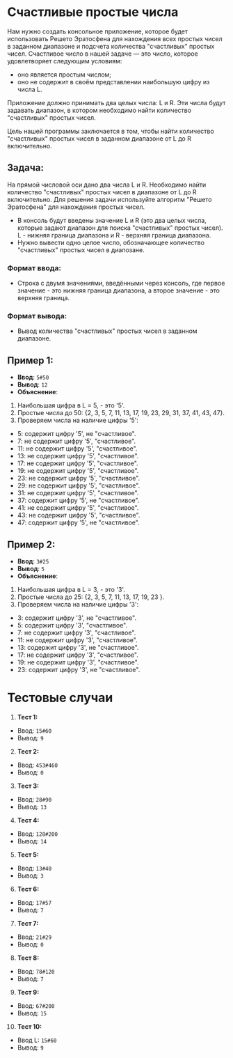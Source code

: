﻿# Счастливые простые числа

Нам нужно создать консольное приложение, которое будет использовать Решето Эратосфена для нахождения всех простых чисел в 
заданном диапазоне и подсчета количества "счастливых" простых чисел. Счастливое число в нашей задаче — это число, которое удовлетворяет следующим условиям:
- оно является простым числом;
- оно не содержит в своём представлении наибольшую цифру из числа L.

Приложение должно принимать два целых числа: L и R. Эти числа будут задавать диапазон, в котором необходимо найти количество "счастливых" простых чисел.

Цель нашей программы заключается в том, чтобы найти количество "счастливых" простых чисел в заданном диапазоне от L до R включительно.
 
## Задача:

На прямой числовой оси дано два числа L и R. Необходимо найти количество "счастливых" простых чисел в диапазоне от L до R включительно.
Для решения задачи используйте алгоритм "Решето Эратосфена" для нахождения простых чисел.
- В консоль будут введены значение L и R (это два целых числа, которые задают диапазон для поиска "счастливых" простых чисел). 
L - нижняя граница диапазона и R - верхняя граница диапазона. 
- Нужно вывести одно целое число, обозначающее количество "счастливых" простых чисел в диапозане.

### Формат ввода:

- Строка с двумя значениями, введёнными через консоль, где первое значение - это нижняя граница диапазона, а второе значение - это верхняя граница.

### Формат вывода:

- Вывод количества "счастливых" простых чисел в заданном диапазоне.

## Пример 1:

- **Ввод**: `5#50`
- **Вывод**: `12`
- **Объяснение**:
1. Наибольшая цифра в L = 5, - это '5'.
2. Простые числа до 50: {2, 3, 5, 7, 11, 13, 17, 19, 23, 29, 31, 37, 41, 43, 47}.
3. Проверяем числа на наличие цифры '5':

- 5: содержит цифру '5', не "счастливое".
- 7: не содержит цифру '5', "счастливое".
- 11: не содержит цифру '5', "счастливое".
- 13: не содержит цифру '5', "счастливое".
- 17: не содержит цифру '5', "счастливое".
- 19: не содержит цифру '5', "счастливое".
- 23: не содержит цифру '5', "счастливое".
- 29: не содержит цифру '5', "счастливое".
- 31: не содержит цифру '5', "счастливое".
- 37: содержит цифру '5', не "счастливое".
- 41: не содержит цифру '5', "счастливое".
- 43: не содержит цифру '5', "счастливое".
- 47: содержит цифру '5', не "счастливое".

## Пример 2:

- **Ввод**: `3#25`
- **Вывод**: `5`
- **Объяснение**:
1. Наибольшая цифра в L = 3, - это '3'.
2. Простые числа до 25: {2, 3, 5, 7, 11, 13, 17, 19, 23 }.
3. Проверяем числа на наличие цифры '3':

- 3: содержит цифру '3', не "счастливое".
- 5: содержит цифру '3', "счастливое".
- 7: не содержит цифру '3', "счастливое".
- 11: не содержит цифру '3', "счастливое".
- 13: содержит цифру '3', не "счастливое".
- 17: не содержит цифру '3', "счастливое".
- 19: не содержит цифру '3', "счастливое".
- 23: содержит цифру '3', не "счастливое".


# Тестовые случаи

1. **Тест 1:**
  - Ввод: `15#60`
  - Вывод: `9`

2. **Тест 2:**
  - Ввод: `453#460`
  - Вывод: `0`

3. **Тест 3:**
  - Ввод: `28#90`
  - Вывод: `13`

4. **Тест 4:**
  - Ввод: `128#200`
  - Вывод: `14`

5. **Тест 5:**
  - Ввод: `13#40`
  - Вывод: `3`

6. **Тест 6:**
  - Ввод: `17#57`
  - Вывод: `7`

7. **Тест 7:**
  - Ввод: `21#29`
  - Вывод: `0`

8. **Тест 8:**
  - Ввод: `78#120`
  - Вывод: `7`

9. **Тест 9:**
  - Ввод: `67#200`
  - Вывод: `15`

10. **Тест 10:**
  - Ввод L: `15#60`
  - Вывод: `9`
